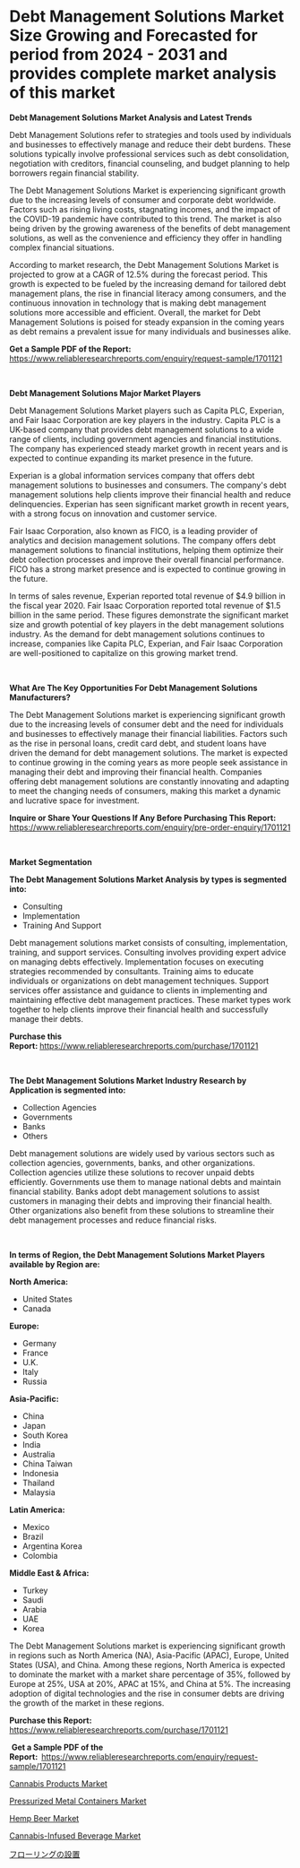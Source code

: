 <p><h1>Debt Management Solutions Market Size Growing and Forecasted for period from 2024 - 2031 and provides complete market analysis of this market</h1></p><p><strong>Debt Management Solutions Market Analysis and Latest Trends</strong></p>
<p><p>Debt Management Solutions refer to strategies and tools used by individuals and businesses to effectively manage and reduce their debt burdens. These solutions typically involve professional services such as debt consolidation, negotiation with creditors, financial counseling, and budget planning to help borrowers regain financial stability.</p><p>The Debt Management Solutions Market is experiencing significant growth due to the increasing levels of consumer and corporate debt worldwide. Factors such as rising living costs, stagnating incomes, and the impact of the COVID-19 pandemic have contributed to this trend. The market is also being driven by the growing awareness of the benefits of debt management solutions, as well as the convenience and efficiency they offer in handling complex financial situations.</p><p>According to market research, the Debt Management Solutions Market is projected to grow at a CAGR of 12.5% during the forecast period. This growth is expected to be fueled by the increasing demand for tailored debt management plans, the rise in financial literacy among consumers, and the continuous innovation in technology that is making debt management solutions more accessible and efficient. Overall, the market for Debt Management Solutions is poised for steady expansion in the coming years as debt remains a prevalent issue for many individuals and businesses alike.</p></p>
<p><strong>Get a Sample PDF of the Report:&nbsp;</strong> <a href="https://www.reliableresearchreports.com/enquiry/request-sample/1701121">https://www.reliableresearchreports.com/enquiry/request-sample/1701121</a></p>
<p>&nbsp;</p>
<p><strong>Debt Management Solutions Major Market Players</strong></p>
<p><p>Debt Management Solutions Market players such as Capita PLC, Experian, and Fair Isaac Corporation are key players in the industry. Capita PLC is a UK-based company that provides debt management solutions to a wide range of clients, including government agencies and financial institutions. The company has experienced steady market growth in recent years and is expected to continue expanding its market presence in the future.</p><p>Experian is a global information services company that offers debt management solutions to businesses and consumers. The company's debt management solutions help clients improve their financial health and reduce delinquencies. Experian has seen significant market growth in recent years, with a strong focus on innovation and customer service.</p><p>Fair Isaac Corporation, also known as FICO, is a leading provider of analytics and decision management solutions. The company offers debt management solutions to financial institutions, helping them optimize their debt collection processes and improve their overall financial performance. FICO has a strong market presence and is expected to continue growing in the future.</p><p>In terms of sales revenue, Experian reported total revenue of $4.9 billion in the fiscal year 2020. Fair Isaac Corporation reported total revenue of $1.5 billion in the same period. These figures demonstrate the significant market size and growth potential of key players in the debt management solutions industry. As the demand for debt management solutions continues to increase, companies like Capita PLC, Experian, and Fair Isaac Corporation are well-positioned to capitalize on this growing market trend.</p></p>
<p>&nbsp;</p>
<p><strong>What Are The Key Opportunities For Debt Management Solutions Manufacturers?</strong></p>
<p><p>The Debt Management Solutions market is experiencing significant growth due to the increasing levels of consumer debt and the need for individuals and businesses to effectively manage their financial liabilities. Factors such as the rise in personal loans, credit card debt, and student loans have driven the demand for debt management solutions. The market is expected to continue growing in the coming years as more people seek assistance in managing their debt and improving their financial health. Companies offering debt management solutions are constantly innovating and adapting to meet the changing needs of consumers, making this market a dynamic and lucrative space for investment.</p></p>
<p><strong>Inquire or Share Your Questions If Any Before Purchasing This Report:</strong> <a href="https://www.reliableresearchreports.com/enquiry/pre-order-enquiry/1701121">https://www.reliableresearchreports.com/enquiry/pre-order-enquiry/1701121</a></p>
<p>&nbsp;</p>
<p><strong>Market Segmentation</strong></p>
<p><strong>The Debt Management Solutions Market Analysis by types is segmented into:</strong></p>
<p><ul><li>Consulting</li><li>Implementation</li><li>Training And Support</li></ul></p>
<p><p>Debt management solutions market consists of consulting, implementation, training, and support services. Consulting involves providing expert advice on managing debts effectively. Implementation focuses on executing strategies recommended by consultants. Training aims to educate individuals or organizations on debt management techniques. Support services offer assistance and guidance to clients in implementing and maintaining effective debt management practices. These market types work together to help clients improve their financial health and successfully manage their debts.</p></p>
<p><strong>Purchase this Report:&nbsp;</strong><a href="https://www.reliableresearchreports.com/purchase/1701121">https://www.reliableresearchreports.com/purchase/1701121</a></p>
<p>&nbsp;</p>
<p><strong>The Debt Management Solutions Market Industry Research by Application is segmented into:</strong></p>
<p><ul><li>Collection Agencies</li><li>Governments</li><li>Banks</li><li>Others</li></ul></p>
<p><p>Debt management solutions are widely used by various sectors such as collection agencies, governments, banks, and other organizations. Collection agencies utilize these solutions to recover unpaid debts efficiently. Governments use them to manage national debts and maintain financial stability. Banks adopt debt management solutions to assist customers in managing their debts and improving their financial health. Other organizations also benefit from these solutions to streamline their debt management processes and reduce financial risks.</p></p>
<p>&nbsp;</p>
<p><strong>In terms of Region, the Debt Management Solutions Market Players available by Region are:</strong></p>
<p>
    <p> <strong> North America: </strong>
        <ul>
            <li>United States</li>
            <li>Canada</li>
        </ul>
        </p> 
    <p> <strong> Europe: </strong>
        <ul>
            <li>Germany</li>
            <li>France</li>
            <li>U.K.</li>
            <li>Italy</li>
            <li>Russia</li>
        </ul>
        </p> 
    <p> <strong> Asia-Pacific: </strong>
        <ul>
            <li>China</li>
            <li>Japan</li>
            <li>South Korea</li>
            <li>India</li>
            <li>Australia</li>
            <li>China Taiwan</li>
            <li>Indonesia</li>
            <li>Thailand</li>
            <li>Malaysia</li>
        </ul>
        </p> 
    <p> <strong> Latin America: </strong>
        <ul>
            <li>Mexico</li>
            <li>Brazil</li>
            <li>Argentina Korea</li>
            <li>Colombia</li>
        </ul>
        </p> 
    <p> <strong> Middle East & Africa: </strong>
        <ul>
            <li>Turkey</li>
            <li>Saudi</li>
            <li>Arabia</li>
            <li>UAE</li>
            <li>Korea</li>
        </ul>
    </p>
    </p>
<p><p>The Debt Management Solutions market is experiencing significant growth in regions such as North America (NA), Asia-Pacific (APAC), Europe, United States (USA), and China. Among these regions, North America is expected to dominate the market with a market share percentage of 35%, followed by Europe at 25%, USA at 20%, APAC at 15%, and China at 5%. The increasing adoption of digital technologies and the rise in consumer debts are driving the growth of the market in these regions.</p></p>
<p><strong>Purchase this Report: </strong><a href="https://www.reliableresearchreports.com/purchase/1701121">https://www.reliableresearchreports.com/purchase/1701121</a></p>
<p>&nbsp;<strong>Get a Sample PDF of the Report:&nbsp;&nbsp;</strong><a href="https://www.reliableresearchreports.com/enquiry/request-sample/1701121">https://www.reliableresearchreports.com/enquiry/request-sample/1701121</a></p>
<p><strong></strong></p>
<p><p><a href="https://github.com/jodemen/Market-Research-Report-List-1/blob/main/cannabis-products-market.md">Cannabis Products Market</a></p><p><a href="https://github.com/marloy8/Market-Research-Report-List-3/blob/main/pressurized-metal-containers-market.md">Pressurized Metal Containers Market</a></p><p><a href="https://github.com/WillieWoodard/Market-Research-Report-List-3/blob/main/hemp-beer-market.md">Hemp Beer Market</a></p><p><a href="https://github.com/Sarissaschmalingtr6fz2739/Market-Research-Report-List-1/blob/main/cannabis-infused-beverage-market.md">Cannabis-Infused Beverage Market</a></p><p><a href="https://github.com/lababdou/Market-Research-Report-List-2/blob/main/2393740182094.md">フローリングの設置</a></p></p>